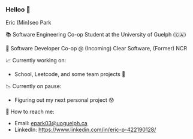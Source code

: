### Helloo 👋

Eric (Min)seo Park

:books: Software Engineering Co-op Student at the University of Guelph (:canada:)

:briefcase: Software Developer Co-op @ (Incoming) Clear Software, (Former) NCR

:chart_with_upwards_trend: Currently working on:
- School, Leetcode, and some team projects 🤔

:chart_with_downwards_trend: Currently on pause:
 - Figuring out my next personal project :cold_sweat:

:calling: How to reach me:
- Email: epark03@uoguelph.ca
- LinkedIn: https://www.linkedin.com/in/eric-p-422190128/

<!--
**minericpark/minericpark** is a ✨ _special_ ✨ repository because its `README.md` (this file) appears on your GitHub profile.

Here are some ideas to get you started:

- 🔭 I’m currently working on ...
- 🌱 I’m currently learning ...
- 👯 I’m looking to collaborate on ...
- 🤔 I’m looking for help with ...
- 💬 Ask me about ...
- 📫 How to reach me: ...
- 😄 Pronouns: ...
- ⚡ Fun fact: ...
-->
